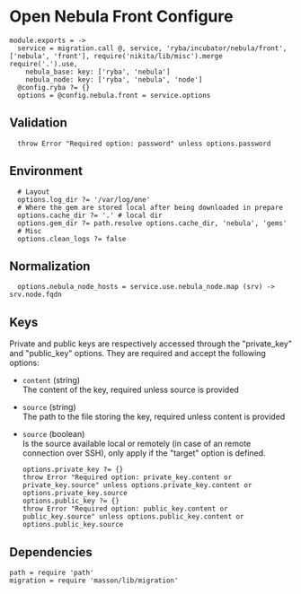 
# Open Nebula Front Configure

    module.exports = ->
      service = migration.call @, service, 'ryba/incubator/nebula/front', ['nebula', 'front'], require('nikita/lib/misc').merge require('.').use,
        nebula_base: key: ['ryba', 'nebula']
        nebula_node: key: ['ryba', 'nebula', 'node']
      @config.ryba ?= {}
      options = @config.nebula.front = service.options

## Validation

      throw Error "Required option: password" unless options.password

## Environment

      # Layout
      options.log_dir ?= '/var/log/one'
      # Where the gem are stored local after being downloaded in prepare
      options.cache_dir ?= '.' # local dir
      options.gem_dir ?= path.resolve options.cache_dir, 'nebula', 'gems'
      # Misc
      options.clean_logs ?= false

## Normalization

      options.nebula_node_hosts = service.use.nebula_node.map (srv) -> srv.node.fqdn

## Keys

Private and public keys are respectively accessed through the "private\_key" 
and "public\_key" options. They are required and accept the following options:

* `content` (string)   
  The content of the key, required unless source is provided
* `source` (string)   
  The path to the file storing the key, required unless content is provided
* `source` (boolean)   
  Is the source available local or remotely (in case of an remote connection 
  over SSH), only apply if the "target" option is defined.

      options.private_key ?= {}
      throw Error "Required option: private_key.content or private_key.source" unless options.private_key.content or options.private_key.source
      options.public_key ?= {}
      throw Error "Required option: public_key.content or public_key.source" unless options.public_key.content or options.public_key.source

## Dependencies

    path = require 'path'
    migration = require 'masson/lib/migration'
